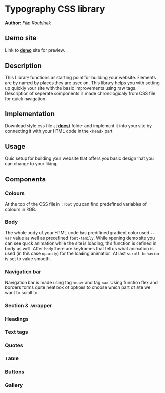 # Typography CSS library
**Author:** *Filip Roubínek*

## Demo site
Link to **[demo](https://pslib-cz.github.io/2022l4web-css-typographic-library-FilipRoubinek/)** site for preview.

## Description
This Library functions as starting point for building your website. Elements are by named by places they are used on. This library helps you with setting up quickly your site with the basic improvements using raw tags. Description of seperate components is made chronologicaly from CSS file for quick navigation.

## Implementation
Download style.css file at **[docs/](https://github.com/pslib-cz/2022l4web-css-typographic-library-FilipRoubinek)** folder and implement it into your site by connecting it with your HTML code in the `<head>` part

## Usage
Quic setup for building your website that offers you basic design that you can change to your liking.

## Components

### Colours
At the top of the CSS file in `:root` you can find predefined variables of colours in RGB.

### Body
The whole body of your HTML code has predifined gradient color used `--var` value as well as predefined `font-family`. While opening demo site you can see quick animation while the site is loading, this function is defined in body as well. After `body` there are keyframes that tell us what animation is used (in this case `opacity`) for the loading animation. At last `scroll-behavior` is set to value smooth.

### Navigation bar
Navigation bar is made using tag `<nav>` and tag `<a>`. Using function flex and borders forms quite neat box of options to choose which part of site we want to scroll to.

### Section & .wrapper

### Headings

### Text tags

### Quotes

### Table

### Buttons

### Gallery
